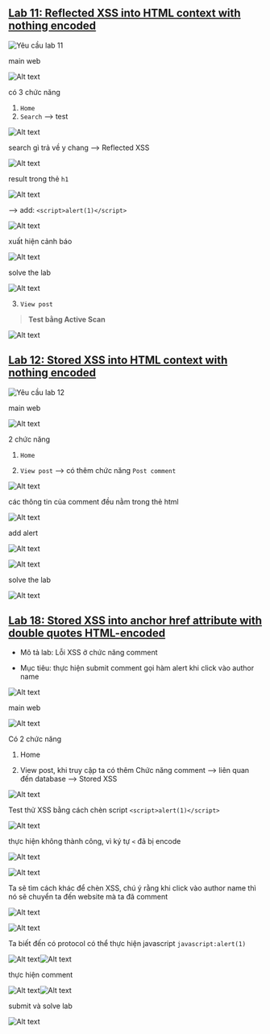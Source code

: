 
## [Lab 11: Reflected XSS into HTML context with nothing encoded](https://portswigger.net/web-security/cross-site-scripting/reflected/lab-html-context-nothing-encoded)

![Yêu cầu lab 11](../image/lab11/0.png)

main web

![Alt text](../image/lab11/01.png)

có 3 chức năng

1. `Home`
2. `Search` --> test

![Alt text](../image/lab11/02.png)

search gì trả về y chang --> Reflected XSS

![Alt text](../image/lab11/03.png)

result trong thẻ `h1`

![Alt text](../image/lab11/04.png)

--> add: `<script>alert(1)</script>`

![Alt text](../image/lab11/05.png)

xuất hiện cảnh báo

![Alt text](../image/lab11/06.png)

solve the lab

![Alt text](../image/lab11/07.png)

3. `View post`

> **Test bằng Active Scan**

![Alt text](../image/lab11/08.png)

## [Lab 12: Stored XSS into HTML context with nothing encoded](https://portswigger.net/web-security/cross-site-scripting/stored/lab-html-context-nothing-encoded)

![Yêu cầu lab 12](../image/lab12/0.png)

main web

![Alt text](../image/lab12/01.png)

2 chức năng

1. `Home`

2. `View post` --> có thêm chức năng `Post comment`

![Alt text](../image/lab12/02.png)

các thông tin của comment đều nằm trong thẻ html

![Alt text](../image/lab12/03.png)

add alert

![Alt text](../image/lab12/04.png)

![Alt text](../image/lab12/05.png)

solve the lab

![Alt text](../image/lab12/06.png)

## [Lab 18: Stored XSS into anchor href attribute with double quotes HTML-encoded](https://portswigger.net/web-security/cross-site-scripting/contexts/lab-href-attribute-double-quotes-html-encoded)

- Mô tả lab: Lỗi XSS ở chức năng comment

- Mục tiêu: thực hiện submit comment gọi hàm alert khi click vào author name

![Alt text](../image/lab18/0.png)

main web

![Alt text](../image/lab18/01.png)

Có 2 chức năng

1. Home

2. View post, khi truy cập ta có thêm Chức năng comment --> liên quan đến database --> Stored XSS

![Alt text](../image/lab18/02.png)

Test thử XSS bằng cách chèn script `<script>alert(1)</script>`

![Alt text](../image/lab18/03.png)

thực hiện không thành công, vì ký tự `<` đã bị encode

![Alt text](../image/lab18/04.png)

![Alt text](../image/lab18/05.png)

Ta sẽ tìm cách khác để chèn XSS, chú ý rằng khi click vào author name thì nó sẽ chuyển ta đến website mà ta đã comment

![Alt text](../image/lab18/06.png)

![Alt text](../image/lab18/07.png)

Ta biết đến có protocol có thể thực hiện javascript `javascript:alert(1)`

![Alt text](../image/lab18/08.png)![Alt text](../image/lab18/09.png)

thực hiện comment

![Alt text](../image/lab18/10.png)![Alt text](../image/lab18/11.png)

submit và solve lab

![Alt text](../image/lab18/12.png)
